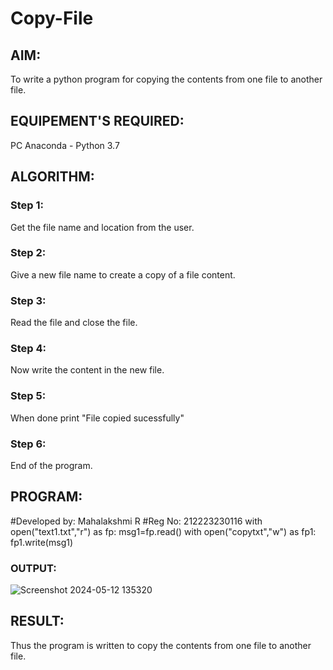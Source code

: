 # Copy-File
## AIM:
To write a python program for copying the contents from one file to another file.
## EQUIPEMENT'S REQUIRED: 
PC
Anaconda - Python 3.7
## ALGORITHM: 
### Step 1:
Get the file name and location from the user.
### Step 2: 
 Give a new file name to create a copy of a file content.
### Step 3: 
Read the file and close the file.
### Step 4:  
Now write the content in the new file.
### Step 5: 
When done print "File copied sucessfully"
### Step 6: 
End of the program.
## PROGRAM:
#Developed by: Mahalakshmi R
#Reg No: 212223230116
with open("text1.txt","r") as fp:
    msg1=fp.read()
with open("copytxt","w") as fp1:
    fp1.write(msg1)
### OUTPUT:
![Screenshot 2024-05-12 135320](https://github.com/Mahalakshmi230/Copy-File/assets/149365324/74e4cf90-229e-4429-b44b-28115ad44a9a)

## RESULT:
Thus the program is written to copy the contents from one file to another file.
